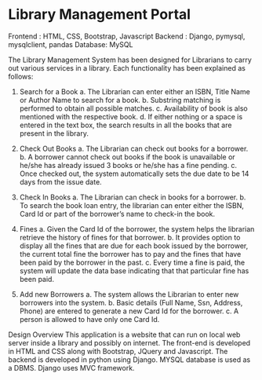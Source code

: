 # Library Management Portal

Frontend : HTML, CSS, Bootstrap, Javascript 
Backend : Django, pymysql, mysqlclient, pandas 
Database: MySQL

 
 The Library Management System has been designed for Librarians to carry out various services in a library. Each functionality has been explained as follows: 

1) Search for a Book 
a. The Librarian can enter either an ISBN, Title Name or Author Name to search for a book. 
b. Substring matching is performed to obtain all possible matches. 
c. Availability of book is also mentioned with the respective book. 
d. If either nothing or a space is entered in the text box, the search results in all the books that are present in the library. 

2) Check Out Books 
a. The Librarian can check out books for a borrower. 
b. A borrower cannot check out books if the book is unavailable or he/she has already issued 3 books or he/she has a fine pending. 
c. Once checked out, the system automatically sets the due date to be 14 days from the issue date. 

3) Check In Books 
a. The Librarian can check in books for a borrower. 
b. To search the book loan entry, the librarian can enter either the ISBN, Card Id or part of the borrower’s name to check-in the book.

4) Fines 
a. Given the Card Id of the borrower, the system helps the librarian retrieve the history of fines for that borrower. 
b. It provides option to display all the fines that are due for each book issued by the borrower, the current total fine the borrower has to pay and the fines that have been paid by the borrower in the past. 
c. Every time a fine is paid, the system will update the data base indicating that that particular fine has been paid. 

5) Add new Borrowers 
a. The system allows the Librarian to enter new borrowers into the system. 
b. Basic details (Full Name, Ssn, Address, Phone) are entered to generate a new Card Id for the borrower. 
c. A person is allowed to have only one Card Id. 

Design Overview 
This application is a website that can run on local web server inside a library and possibly on internet. The front-end is developed in HTML and CSS along with Bootstrap, JQuery and Javascript. The backend is developed in python using Django. MYSQL database is used as a DBMS. Django uses MVC framework.

